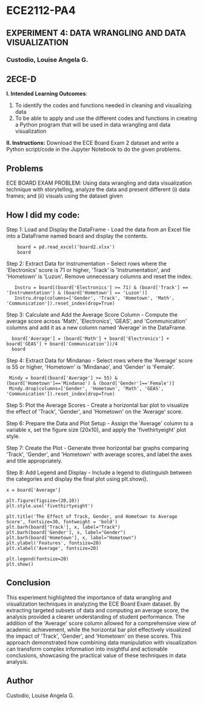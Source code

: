 # ECE2112-PA4
## EXPERIMENT 4: DATA WRANGLING AND DATA VISUALIZATION

### Custodio, Louise Angela G.
## 2ECE-D

**I. Intended Learning Outcomes**:
1. To identify the codes and functions needed in cleaning and visualizing data
2. To be able to apply and use the different codes and functions in creating a Python program that will be used in data wrangling and data visualization

**II. Instructions:**
Download the ECE Board Exam 2 dataset and write a Python script/code in the Jupyter Notebook to do the given problems.

## Problems
ECE BOARD EXAM PROBLEM: Using data wrangling and data visualization technique with storytelling, analyze the data and present different (i) data frames; and (ii) visuals using the dataset given

## How I did my code:

Step 1: Load and Display the DataFrame - Load the data from an Excel file into a DataFrame named board and display the contents.

        board = pd.read_excel('board2.xlsx')    
        board                               

Step 2: Extract Data for Instrumentation - Select rows where the 'Electronics' score is 71 or higher, 'Track' is 'Instrumentation', and 'Hometown' is 'Luzon'. Remove unnecessary columns and reset the index. 
                                           
       Instru = board[(board['Electronics'] >= 71) & (board['Track'] == 'Instrumentation') & (board['Hometown'] == 'Luzon')]
       Instru.drop(columns=['Gender', 'Track', 'Hometown', 'Math', 'Communication']).reset_index(drop=True)

Step 3: Calculate and Add the Average Score Column - Compute the average score across 'Math', 'Electronics', 'GEAS', and 'Communication' columns and add it as a new column named 'Average' in the DataFrame.

      board['Average'] = (board['Math'] + board['Electronics'] + board['GEAS'] + board['Communication'])/4
      board

Step 4: Extract Data for Mindanao - Select rows where the 'Average' score is 55 or higher, 'Hometown' is 'Mindanao', and 'Gender' is 'Female'. 

     Mindy = board[(board['Average'] >= 55) & (board['Hometown']=='Mindanao') & (board['Gender']=='Female')]
     Mindy.drop(columns=['Gender', 'Hometown', 'Math', 'GEAS', 'Communication']).reset_index(drop=True)

Step 5: Plot the Average Scores - Create a horizontal bar plot to visualize the effect of 'Track', 'Gender', and 'Hometown' on the 'Average' score.

Step 6: Prepare the Data and Plot Setup - Assign the 'Average' column to a variable x, set the figure size (20x10), and apply the 'fivethirtyeight' plot style.

Step 7: Create the Plot - Generate three horizontal bar graphs comparing 'Track', 'Gender', and 'Hometown' with average scores, and label the axes and title appropriately.

Step 8: Add Legend and Display - Include a legend to distinguish between the categories and display the final plot using plt.show().

    x = board['Average']

    plt.figure(figsize=(20,10))
    plt.style.use('fivethirtyeight')

    plt.title('The Effect of Track, Gender, and Hometown to Average Score', fontsize=30, fontweight = 'bold')
    plt.barh(board['Track'], x, label="Track")
    plt.barh(board['Gender'], x, label="Gender")
    plt.barh(board['Hometown'], x, label="Hometown")
    plt.ylabel('Features', fontsize=20)
    plt.xlabel('Average', fontsize=20)

    plt.legend(fontsize=20)
    plt.show()

## Conclusion

This experiment highlighted the importance of data wrangling and visualization techniques in analyzing the ECE Board Exam dataset. By extracting targeted subsets of data and computing an average score, the analysis provided a clearer understanding of student performance. The addition of the 'Average' score column allowed for a comprehensive view of academic achievement, while the horizontal bar plot effectively visualized the impact of 'Track', 'Gender', and 'Hometown' on these scores. This approach demonstrated how combining data manipulation with visualization can transform complex information into insightful and actionable conclusions, showcasing the practical value of these techniques in data analysis.

## Author
  Custodio, Louise Angela G.

